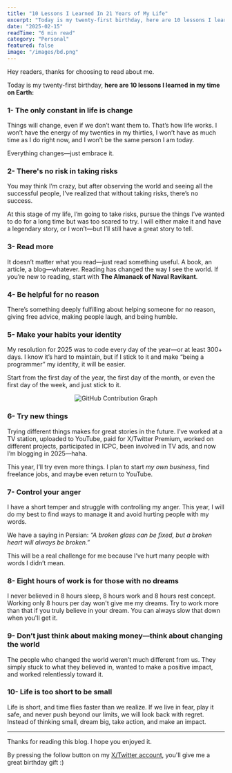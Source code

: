 ```yaml
---
title: "10 Lessons I Learned In 21 Years of My Life"
excerpt: "Today is my twenty-first birthday, here are 10 lessons I learned"
date: "2025-02-15"
readTime: "6 min read"
category: "Personal"
featured: false
image: "/images/bd.png"
---
```


Hey readers, thanks for choosing to read about me.

Today is my twenty-first birthday, **here are 10 lessons I learned in my time on Earth:**

### 1- The only constant in life is change

Things will change, even if we don’t want them to. That’s how life works. I won’t have the energy of my twenties in my thirties, I won’t have as much time as I do right now, and I won’t be the same person I am today.

Everything changes—just embrace it.

### 2- There's no risk in taking risks

You may think I’m crazy, but after observing the world and seeing all the successful people, I’ve realized that without taking risks, there’s no success.

At this stage of my life, I’m going to take risks, pursue the things I’ve wanted to do for a long time but was too scared to try. I will either make it and have a legendary story, or I won’t—but I’ll still have a great story to tell.

### 3- Read more

It doesn’t matter what you read—just read something useful. A book, an article, a blog—whatever. Reading has changed the way I see the world. If you’re new to reading, start with **The Almanack of Naval Ravikant**.

### 4- Be helpful for no reason

There’s something deeply fulfilling about helping someone for no reason, giving free advice, making people laugh, and being humble.

### 5- Make your habits your identity

My resolution for 2025 was to code every day of the year—or at least 300+ days. I know it’s hard to maintain, but if I stick to it and make “being a programmer” my identity, it will be easier.

Start from the first day of the year, the first day of the month, or even the first day of the week, and just stick to it.

<p align="center">
  <img src="/images/github-graph.png" alt="GitHub Contribution Graph">
</p>

### 6- Try new things

Trying different things makes for great stories in the future. I’ve worked at a TV station, uploaded to YouTube, paid for X/Twitter Premium, worked on different projects, participated in ICPC, been involved in TV ads, and now I’m blogging in 2025—haha.

This year, I’ll try even more things. I plan to start _my own business_, find freelance jobs, and maybe even return to YouTube.

### 7- Control your anger

I have a short temper and struggle with controlling my anger. This year, I will do my best to find ways to manage it and avoid hurting people with my words.

We have a saying in Persian: _“A broken glass can be fixed, but a broken heart will always be broken.”_

This will be a real challenge for me because I’ve hurt many people with words I didn’t mean.

### 8- Eight hours of work is for those with no dreams

I never believed in 8 hours sleep, 8 hours work and 8 hours rest concept. Working only 8 hours per day won't give me my dreams. Try to work more than that if you truly believe in your dream. You can always slow that down when you'll get it.

### 9- Don’t just think about making money—think about changing the world

The people who changed the world weren’t much different from us. They simply stuck to what they believed in, wanted to make a positive impact, and worked relentlessly toward it.

### 10- Life is too short to be small

Life is short, and time flies faster than we realize. If we live in fear, play it safe, and never push beyond our limits, we will look back with regret. Instead of thinking small, dream big, take action, and make an impact.

---

Thanks for reading this blog. I hope you enjoyed it.

By pressing the follow button on my [X/Twitter account](x.com/az_haroon), you'll give me a great birthday gift :)
